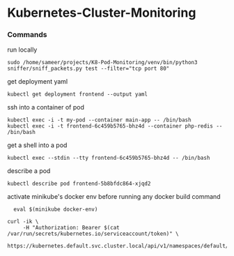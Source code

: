 # Kubernetes-Cluster-Monitoring

### Commands

run locally

```
sudo /home/sameer/projects/K8-Pod-Monitoring/venv/bin/python3 sniffer/sniff_packets.py test --filter="tcp port 80"
```



get deployment yaml
```
kubectl get deployment frontend --output yaml
```

ssh into a container of pod
```
kubectl exec -i -t my-pod --container main-app -- /bin/bash
kubectl exec -i -t frontend-6c459b5765-bhz4d --container php-redis -- /bin/bash
```

get a shell into a pod
```
kubectl exec --stdin --tty frontend-6c459b5765-bhz4d -- /bin/bash
```

describe a pod
```
kubectl describe pod frontend-5b8bfdc864-xjqd2

```
activate minikube's docker env before running any docker build command
```
  eval $(minikube docker-env) 
```

```
curl -ik \
     -H "Authorization: Bearer $(cat /var/run/secrets/kubernetes.io/serviceaccount/token)" \
     https://kubernetes.default.svc.cluster.local/api/v1/namespaces/default/pods
```

